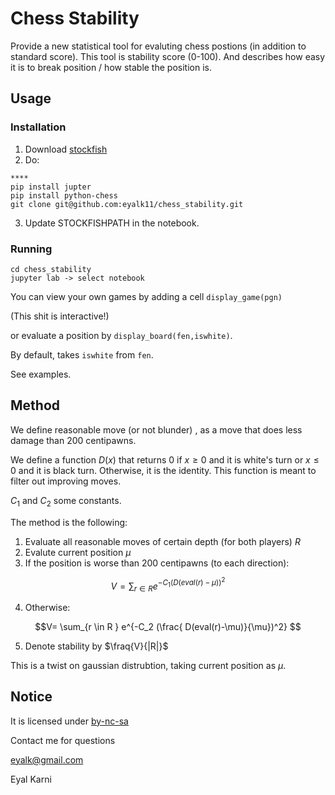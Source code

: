 # Chess Stability
Provide a new statistical tool for evaluting chess postions (in addition to standard score).
This tool is stability score (0-100). And describes how easy it is to break position / how stable the position is.   

## Usage

### Installation 

1. Download [stockfish](https://stockfishchess.org/download/)
2. Do:
```
****
pip install jupter
pip install python-chess
git clone git@github.com:eyalk11/chess_stability.git
```
3. Update STOCKFISHPATH in the notebook. 

### Running 

```
cd chess_stability 
jupyter lab -> select notebook
```

You can view your own games by adding a cell `display_game(pgn)`

(This shit is  interactive!) 

or evaluate a position by `display_board(fen,iswhite)`.

By default, takes `iswhite` from `fen`. 

See examples.

## Method

We define reasonable move (or not blunder) , as a move that does less damage than 200 centipawns.

We define a function $D(x)$ that returns $0$ if $x \ge 0$ and it is white's turn or $x \le 0$ and it is black turn. Otherwise, it is the identity. 
This function is meant to filter out improving moves. 

$C_1$ and $C_2$ some constants. 

The method is the following: 

1. Evaluate all reasonable moves of certain depth (for both players) $R$
2. Evalute current position $\mu$ 
3. If the position is worse than 200 centipawns (to each direction):

$$V= \sum_{r \in R } e^{-C_1 (D(eval(r)-\mu))^2} $$

4. Otherwise:

$$V= \sum_{r \in R } e^{-C_2 (\frac{ D(eval(r)-\mu)}{\mu})^2} $$

5. Denote stability by $\fraq{V}{|R|}$

This is a twist on gaussian distrubtion, taking current position as $\mu$. 


## Notice

It is licensed under [by-nc-sa](https://creativecommons.org/licenses/by-nc-sa/4.0/)

Contact me for questions

eyalk@gmail.com 

Eyal Karni

   
   
